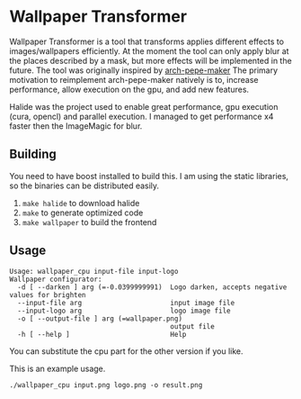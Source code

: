Wallpaper Transformer
=====================

Wallpaper Transformer is a tool that transforms applies different effects to images/wallpapers efficiently.
At the moment the tool can only apply blur at the places described by a mask, but more effects will be implemented in the future.
The tool was originally inspired by [arch-pepe-maker](https://gitlab.com/SillyPill/arch-pape-maker)
The primary motivation to reimplement arch-pepe-maker natively is to, increase performance, allow execution on the gpu, and add new features. 

Halide was the project used to enable great performance, gpu execution (cura, opencl) and parallel execution. I managed to get performance x4 faster then the ImageMagic for blur. 

## Building


You need to have boost installed to build this. I am using the static libraries, so the binaries can be distributed easily.

1. `make halide` to download halide
2. `make` to generate optimized code
3. `make wallpaper` to build the frontend

## Usage


```
Usage: wallpaper_cpu input-file input-logo
Wallpaper configurator:
  -d [ --darken ] arg (=-0.0399999991)  Logo darken, accepts negative values for brighten
  --input-file arg                      input image file
  --input-logo arg                      logo image file
  -o [ --output-file ] arg (=wallpaper.png)
                                        output file
  -h [ --help ]                         Help
```

You can substitute the cpu part for the other version if you like. 

This is an example usage.

`./wallpaper_cpu input.png logo.png -o result.png`


